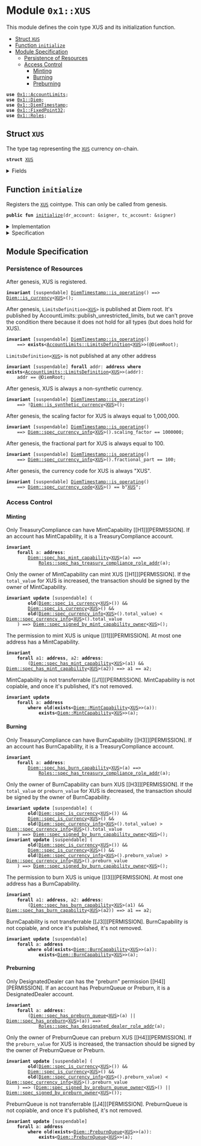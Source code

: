 
<a name="0x1_XUS"></a>

# Module `0x1::XUS`

This module defines the coin type XUS and its initialization function.


-  [Struct `XUS`](#0x1_XUS_XUS)
-  [Function `initialize`](#0x1_XUS_initialize)
-  [Module Specification](#@Module_Specification_0)
    -  [Persistence of Resources](#@Persistence_of_Resources_1)
    -  [Access Control](#@Access_Control_2)
        -  [Minting](#@Minting_3)
        -  [Burning](#@Burning_4)
        -  [Preburning](#@Preburning_5)


<pre><code><b>use</b> <a href="AccountLimits.md#0x1_AccountLimits">0x1::AccountLimits</a>;
<b>use</b> <a href="Diem.md#0x1_Diem">0x1::Diem</a>;
<b>use</b> <a href="DiemTimestamp.md#0x1_DiemTimestamp">0x1::DiemTimestamp</a>;
<b>use</b> <a href="../../../../../../../experimental/releases/artifacts/current/build/MoveStdlib/docs/FixedPoint32.md#0x1_FixedPoint32">0x1::FixedPoint32</a>;
<b>use</b> <a href="Roles.md#0x1_Roles">0x1::Roles</a>;
</code></pre>



<a name="0x1_XUS_XUS"></a>

## Struct `XUS`

The type tag representing the <code><a href="XUS.md#0x1_XUS">XUS</a></code> currency on-chain.


<pre><code><b>struct</b> <a href="XUS.md#0x1_XUS">XUS</a>
</code></pre>



<details>
<summary>Fields</summary>


<dl>
<dt>
<code>dummy_field: bool</code>
</dt>
<dd>

</dd>
</dl>


</details>

<a name="0x1_XUS_initialize"></a>

## Function `initialize`

Registers the <code><a href="XUS.md#0x1_XUS">XUS</a></code> cointype. This can only be called from genesis.


<pre><code><b>public</b> <b>fun</b> <a href="XUS.md#0x1_XUS_initialize">initialize</a>(dr_account: &signer, tc_account: &signer)
</code></pre>



<details>
<summary>Implementation</summary>


<pre><code><b>public</b> <b>fun</b> <a href="XUS.md#0x1_XUS_initialize">initialize</a>(
    dr_account: &signer,
    tc_account: &signer,
) {
    <a href="DiemTimestamp.md#0x1_DiemTimestamp_assert_genesis">DiemTimestamp::assert_genesis</a>();
    <a href="Roles.md#0x1_Roles_assert_treasury_compliance">Roles::assert_treasury_compliance</a>(tc_account);
    <a href="Roles.md#0x1_Roles_assert_diem_root">Roles::assert_diem_root</a>(dr_account);
    <a href="Diem.md#0x1_Diem_register_SCS_currency">Diem::register_SCS_currency</a>&lt;<a href="XUS.md#0x1_XUS">XUS</a>&gt;(
        dr_account,
        tc_account,
        <a href="../../../../../../../experimental/releases/artifacts/current/build/MoveStdlib/docs/FixedPoint32.md#0x1_FixedPoint32_create_from_rational">FixedPoint32::create_from_rational</a>(1, 1), // exchange rate <b>to</b> <a href="XDX.md#0x1_XDX">XDX</a>
        1000000, // scaling_factor = 10^6
        100,     // fractional_part = 10^2
        b"<a href="XUS.md#0x1_XUS">XUS</a>"
    );
    <a href="AccountLimits.md#0x1_AccountLimits_publish_unrestricted_limits">AccountLimits::publish_unrestricted_limits</a>&lt;<a href="XUS.md#0x1_XUS">XUS</a>&gt;(dr_account);
}
</code></pre>



</details>

<details>
<summary>Specification</summary>



<pre><code><b>include</b> <a href="Diem.md#0x1_Diem_RegisterSCSCurrencyAbortsIf">Diem::RegisterSCSCurrencyAbortsIf</a>&lt;<a href="XUS.md#0x1_XUS">XUS</a>&gt;{
    currency_code: b"<a href="XUS.md#0x1_XUS">XUS</a>",
    scaling_factor: 1000000
};
<b>include</b> <a href="AccountLimits.md#0x1_AccountLimits_PublishUnrestrictedLimitsAbortsIf">AccountLimits::PublishUnrestrictedLimitsAbortsIf</a>&lt;<a href="XUS.md#0x1_XUS">XUS</a>&gt;{publish_account: dr_account};
<b>include</b> <a href="Diem.md#0x1_Diem_RegisterSCSCurrencyEnsures">Diem::RegisterSCSCurrencyEnsures</a>&lt;<a href="XUS.md#0x1_XUS">XUS</a>&gt;;
<b>include</b> <a href="AccountLimits.md#0x1_AccountLimits_PublishUnrestrictedLimitsEnsures">AccountLimits::PublishUnrestrictedLimitsEnsures</a>&lt;<a href="XUS.md#0x1_XUS">XUS</a>&gt;{publish_account: dr_account};
</code></pre>


Registering XUS can only be done in genesis.


<pre><code><b>include</b> <a href="DiemTimestamp.md#0x1_DiemTimestamp_AbortsIfNotGenesis">DiemTimestamp::AbortsIfNotGenesis</a>;
</code></pre>


Only the DiemRoot account can register a new currency [[H8]][PERMISSION].


<pre><code><b>include</b> <a href="Roles.md#0x1_Roles_AbortsIfNotDiemRoot">Roles::AbortsIfNotDiemRoot</a>{account: dr_account};
</code></pre>


Only a TreasuryCompliance account can have the MintCapability [[H1]][PERMISSION].
Moreover, only a TreasuryCompliance account can have the BurnCapability [[H3]][PERMISSION].


<pre><code><b>include</b> <a href="Roles.md#0x1_Roles_AbortsIfNotTreasuryCompliance">Roles::AbortsIfNotTreasuryCompliance</a>{account: tc_account};
</code></pre>



</details>

<a name="@Module_Specification_0"></a>

## Module Specification



<a name="@Persistence_of_Resources_1"></a>

### Persistence of Resources


After genesis, XUS is registered.


<pre><code><b>invariant</b> [suspendable] <a href="DiemTimestamp.md#0x1_DiemTimestamp_is_operating">DiemTimestamp::is_operating</a>() ==&gt; <a href="Diem.md#0x1_Diem_is_currency">Diem::is_currency</a>&lt;<a href="XUS.md#0x1_XUS">XUS</a>&gt;();
</code></pre>


After genesis, <code>LimitsDefinition&lt;<a href="XUS.md#0x1_XUS">XUS</a>&gt;</code> is published at Diem root. It's published by
AccountLimits::publish_unrestricted_limits, but we can't prove the condition there because
it does not hold for all types (but does hold for XUS).


<pre><code><b>invariant</b> [suspendable] <a href="DiemTimestamp.md#0x1_DiemTimestamp_is_operating">DiemTimestamp::is_operating</a>()
    ==&gt; <b>exists</b>&lt;<a href="AccountLimits.md#0x1_AccountLimits_LimitsDefinition">AccountLimits::LimitsDefinition</a>&lt;<a href="XUS.md#0x1_XUS">XUS</a>&gt;&gt;(@DiemRoot);
</code></pre>


<code>LimitsDefinition&lt;<a href="XUS.md#0x1_XUS">XUS</a>&gt;</code> is not published at any other address


<pre><code><b>invariant</b> [suspendable] <b>forall</b> addr: <b>address</b> <b>where</b> <b>exists</b>&lt;<a href="AccountLimits.md#0x1_AccountLimits_LimitsDefinition">AccountLimits::LimitsDefinition</a>&lt;<a href="XUS.md#0x1_XUS">XUS</a>&gt;&gt;(addr):
    addr == @DiemRoot;
</code></pre>


After genesis, XUS is always a non-synthetic currency.


<pre><code><b>invariant</b> [suspendable] <a href="DiemTimestamp.md#0x1_DiemTimestamp_is_operating">DiemTimestamp::is_operating</a>()
    ==&gt; !<a href="Diem.md#0x1_Diem_is_synthetic_currency">Diem::is_synthetic_currency</a>&lt;<a href="XUS.md#0x1_XUS">XUS</a>&gt;();
</code></pre>


After genesis, the scaling factor for XUS is always equal to 1,000,000.


<pre><code><b>invariant</b> [suspendable] <a href="DiemTimestamp.md#0x1_DiemTimestamp_is_operating">DiemTimestamp::is_operating</a>()
    ==&gt; <a href="Diem.md#0x1_Diem_spec_currency_info">Diem::spec_currency_info</a>&lt;<a href="XUS.md#0x1_XUS">XUS</a>&gt;().scaling_factor == 1000000;
</code></pre>


After genesis, the fractional part for XUS is always equal to 100.


<pre><code><b>invariant</b> [suspendable] <a href="DiemTimestamp.md#0x1_DiemTimestamp_is_operating">DiemTimestamp::is_operating</a>()
    ==&gt; <a href="Diem.md#0x1_Diem_spec_currency_info">Diem::spec_currency_info</a>&lt;<a href="XUS.md#0x1_XUS">XUS</a>&gt;().fractional_part == 100;
</code></pre>


After genesis, the currency code for XUS is always "XUS".


<pre><code><b>invariant</b> [suspendable] <a href="DiemTimestamp.md#0x1_DiemTimestamp_is_operating">DiemTimestamp::is_operating</a>()
    ==&gt; <a href="Diem.md#0x1_Diem_spec_currency_code">Diem::spec_currency_code</a>&lt;<a href="XUS.md#0x1_XUS">XUS</a>&gt;() == b"<a href="XUS.md#0x1_XUS">XUS</a>";
</code></pre>



<a name="@Access_Control_2"></a>

### Access Control


<a name="@Minting_3"></a>

#### Minting


Only TreasuryCompliance can have MintCapability<XUS> [[H1]][PERMISSION].
If an account has MintCapability<XUS>, it is a TreasuryCompliance account.


<pre><code><b>invariant</b>
    <b>forall</b> a: <b>address</b>:
        <a href="Diem.md#0x1_Diem_spec_has_mint_capability">Diem::spec_has_mint_capability</a>&lt;<a href="XUS.md#0x1_XUS">XUS</a>&gt;(a) ==&gt;
            <a href="Roles.md#0x1_Roles_spec_has_treasury_compliance_role_addr">Roles::spec_has_treasury_compliance_role_addr</a>(a);
</code></pre>


Only the owner of MintCapability<XUS> can mint XUS [[H1]][PERMISSION].
If the <code>total_value</code> for XUS is increased, the transaction should be
signed by the owner of MintCapability<XUS>.


<pre><code><b>invariant</b> <b>update</b> [suspendable] (
        <b>old</b>(<a href="Diem.md#0x1_Diem_spec_is_currency">Diem::spec_is_currency</a>&lt;<a href="XUS.md#0x1_XUS">XUS</a>&gt;()) &&
        <a href="Diem.md#0x1_Diem_spec_is_currency">Diem::spec_is_currency</a>&lt;<a href="XUS.md#0x1_XUS">XUS</a>&gt;() &&
        <b>old</b>(<a href="Diem.md#0x1_Diem_spec_currency_info">Diem::spec_currency_info</a>&lt;<a href="XUS.md#0x1_XUS">XUS</a>&gt;().total_value) &lt; <a href="Diem.md#0x1_Diem_spec_currency_info">Diem::spec_currency_info</a>&lt;<a href="XUS.md#0x1_XUS">XUS</a>&gt;().total_value
    ) ==&gt; <a href="Diem.md#0x1_Diem_spec_signed_by_mint_capability_owner">Diem::spec_signed_by_mint_capability_owner</a>&lt;<a href="XUS.md#0x1_XUS">XUS</a>&gt;();
</code></pre>


The permission to mint XUS is unique [[I1]][PERMISSION].
At most one address has a MintCapability<XUS>.


<pre><code><b>invariant</b>
    <b>forall</b> a1: <b>address</b>, a2: <b>address</b>:
        (<a href="Diem.md#0x1_Diem_spec_has_mint_capability">Diem::spec_has_mint_capability</a>&lt;<a href="XUS.md#0x1_XUS">XUS</a>&gt;(a1) && <a href="Diem.md#0x1_Diem_spec_has_mint_capability">Diem::spec_has_mint_capability</a>&lt;<a href="XUS.md#0x1_XUS">XUS</a>&gt;(a2)) ==&gt; a1 == a2;
</code></pre>


MintCapability<XUS> is not transferrable [[J1]][PERMISSION].
MintCapability<XUS> is not copiable, and once it's published, it's not removed.


<pre><code><b>invariant</b> <b>update</b>
    <b>forall</b> a: <b>address</b>
        <b>where</b> <b>old</b>(<b>exists</b>&lt;<a href="Diem.md#0x1_Diem_MintCapability">Diem::MintCapability</a>&lt;<a href="XUS.md#0x1_XUS">XUS</a>&gt;&gt;(a)):
            <b>exists</b>&lt;<a href="Diem.md#0x1_Diem_MintCapability">Diem::MintCapability</a>&lt;<a href="XUS.md#0x1_XUS">XUS</a>&gt;&gt;(a);
</code></pre>



<a name="@Burning_4"></a>

#### Burning


Only TreasuryCompliance can have BurnCapability [[H3]][PERMISSION].
If an account has BurnCapability<XUS>, it is a TreasuryCompliance account.


<pre><code><b>invariant</b>
    <b>forall</b> a: <b>address</b>:
        <a href="Diem.md#0x1_Diem_spec_has_burn_capability">Diem::spec_has_burn_capability</a>&lt;<a href="XUS.md#0x1_XUS">XUS</a>&gt;(a) ==&gt;
            <a href="Roles.md#0x1_Roles_spec_has_treasury_compliance_role_addr">Roles::spec_has_treasury_compliance_role_addr</a>(a);
</code></pre>


Only the owner of BurnCapability<XUS> can burn XUS [[H3]][PERMISSION].
If the <code>total_value</code> or <code>preburn_value</code> for XUS is decreased, the
transaction should be signed by the owner of BurnCapability<XUS>.


<pre><code><b>invariant</b> <b>update</b> [suspendable] (
        <b>old</b>(<a href="Diem.md#0x1_Diem_spec_is_currency">Diem::spec_is_currency</a>&lt;<a href="XUS.md#0x1_XUS">XUS</a>&gt;()) &&
        <a href="Diem.md#0x1_Diem_spec_is_currency">Diem::spec_is_currency</a>&lt;<a href="XUS.md#0x1_XUS">XUS</a>&gt;() &&
        <b>old</b>(<a href="Diem.md#0x1_Diem_spec_currency_info">Diem::spec_currency_info</a>&lt;<a href="XUS.md#0x1_XUS">XUS</a>&gt;().total_value) &gt; <a href="Diem.md#0x1_Diem_spec_currency_info">Diem::spec_currency_info</a>&lt;<a href="XUS.md#0x1_XUS">XUS</a>&gt;().total_value
    ) ==&gt; <a href="Diem.md#0x1_Diem_spec_signed_by_burn_capability_owner">Diem::spec_signed_by_burn_capability_owner</a>&lt;<a href="XUS.md#0x1_XUS">XUS</a>&gt;();
<b>invariant</b> <b>update</b> [suspendable] (
        <b>old</b>(<a href="Diem.md#0x1_Diem_spec_is_currency">Diem::spec_is_currency</a>&lt;<a href="XUS.md#0x1_XUS">XUS</a>&gt;()) &&
        <a href="Diem.md#0x1_Diem_spec_is_currency">Diem::spec_is_currency</a>&lt;<a href="XUS.md#0x1_XUS">XUS</a>&gt;() &&
        <b>old</b>(<a href="Diem.md#0x1_Diem_spec_currency_info">Diem::spec_currency_info</a>&lt;<a href="XUS.md#0x1_XUS">XUS</a>&gt;().preburn_value) &gt; <a href="Diem.md#0x1_Diem_spec_currency_info">Diem::spec_currency_info</a>&lt;<a href="XUS.md#0x1_XUS">XUS</a>&gt;().preburn_value
    ) ==&gt; <a href="Diem.md#0x1_Diem_spec_signed_by_burn_capability_owner">Diem::spec_signed_by_burn_capability_owner</a>&lt;<a href="XUS.md#0x1_XUS">XUS</a>&gt;();
</code></pre>


The permission to burn XUS is unique [[I3]][PERMISSION].
At most one address has a BurnCapability<XUS>.


<pre><code><b>invariant</b>
    <b>forall</b> a1: <b>address</b>, a2: <b>address</b>:
        (<a href="Diem.md#0x1_Diem_spec_has_burn_capability">Diem::spec_has_burn_capability</a>&lt;<a href="XUS.md#0x1_XUS">XUS</a>&gt;(a1) && <a href="Diem.md#0x1_Diem_spec_has_burn_capability">Diem::spec_has_burn_capability</a>&lt;<a href="XUS.md#0x1_XUS">XUS</a>&gt;(a2)) ==&gt; a1 == a2;
</code></pre>


BurnCapability<XUS> is not transferrable [[J3]][PERMISSION].
BurnCapability<XUS> is not copiable, and once it's published, it's not removed.


<pre><code><b>invariant</b> <b>update</b> [suspendable]
    <b>forall</b> a: <b>address</b>
        <b>where</b> <b>old</b>(<b>exists</b>&lt;<a href="Diem.md#0x1_Diem_BurnCapability">Diem::BurnCapability</a>&lt;<a href="XUS.md#0x1_XUS">XUS</a>&gt;&gt;(a)):
            <b>exists</b>&lt;<a href="Diem.md#0x1_Diem_BurnCapability">Diem::BurnCapability</a>&lt;<a href="XUS.md#0x1_XUS">XUS</a>&gt;&gt;(a);
</code></pre>



<a name="@Preburning_5"></a>

#### Preburning


Only DesignatedDealer can has the "preburn" permission [[H4]][PERMISSION].
If an account has PreburnQueue<XUS> or Preburn<XUS>, it is a DesignatedDealer account.


<pre><code><b>invariant</b>
    <b>forall</b> a: <b>address</b>:
        (<a href="Diem.md#0x1_Diem_spec_has_preburn_queue">Diem::spec_has_preburn_queue</a>&lt;<a href="XUS.md#0x1_XUS">XUS</a>&gt;(a) || <a href="Diem.md#0x1_Diem_spec_has_preburn">Diem::spec_has_preburn</a>&lt;<a href="XUS.md#0x1_XUS">XUS</a>&gt;(a)) ==&gt;
            <a href="Roles.md#0x1_Roles_spec_has_designated_dealer_role_addr">Roles::spec_has_designated_dealer_role_addr</a>(a);
</code></pre>


Only the owner of PreburnQueue<XUS> can preburn XUS [[H4]][PERMISSION].
If the <code>preburn_value</code> for XUS is increased, the transaction should be
signed by the owner of PreburnQueue<XUS> or Preburn<XUS>.


<pre><code><b>invariant</b> <b>update</b> [suspendable] (
        <b>old</b>(<a href="Diem.md#0x1_Diem_spec_is_currency">Diem::spec_is_currency</a>&lt;<a href="XUS.md#0x1_XUS">XUS</a>&gt;()) &&
        <a href="Diem.md#0x1_Diem_spec_is_currency">Diem::spec_is_currency</a>&lt;<a href="XUS.md#0x1_XUS">XUS</a>&gt;() &&
        <b>old</b>(<a href="Diem.md#0x1_Diem_spec_currency_info">Diem::spec_currency_info</a>&lt;<a href="XUS.md#0x1_XUS">XUS</a>&gt;().preburn_value) &lt; <a href="Diem.md#0x1_Diem_spec_currency_info">Diem::spec_currency_info</a>&lt;<a href="XUS.md#0x1_XUS">XUS</a>&gt;().preburn_value
    ) ==&gt; (<a href="Diem.md#0x1_Diem_spec_signed_by_preburn_queue_owner">Diem::spec_signed_by_preburn_queue_owner</a>&lt;<a href="XUS.md#0x1_XUS">XUS</a>&gt;() || <a href="Diem.md#0x1_Diem_spec_signed_by_preburn_owner">Diem::spec_signed_by_preburn_owner</a>&lt;<a href="XUS.md#0x1_XUS">XUS</a>&gt;());
</code></pre>


PreburnQueue<XUS> is not transferrable [[J4]][PERMISSION].
PreburnQueue<XUS> is not copiable, and once it's published, it's not removed.


<pre><code><b>invariant</b> <b>update</b> [suspendable]
    <b>forall</b> a: <b>address</b>
        <b>where</b> <b>old</b>(<b>exists</b>&lt;<a href="Diem.md#0x1_Diem_PreburnQueue">Diem::PreburnQueue</a>&lt;<a href="XUS.md#0x1_XUS">XUS</a>&gt;&gt;(a)):
            <b>exists</b>&lt;<a href="Diem.md#0x1_Diem_PreburnQueue">Diem::PreburnQueue</a>&lt;<a href="XUS.md#0x1_XUS">XUS</a>&gt;&gt;(a);
</code></pre>
